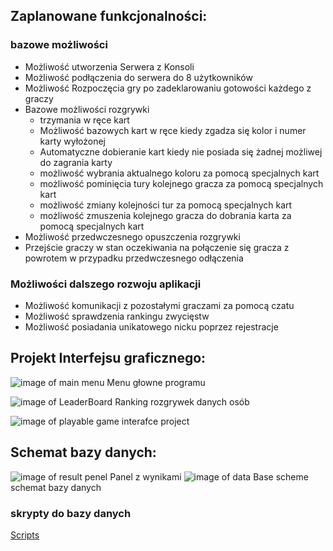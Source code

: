## Zaplanowane funkcjonalności:
### bazowe możliwości

- Możliwość utworzenia Serwera z Konsoli
- Możliwość podłączenia do serwera do 8 użytkowników
- Możliwość Rozpoczęcia gry po zadeklarowaniu gotowości każdego z graczy
- Bazowe możliwości rozgrywki
  - trzymania w ręce kart
  - Możliwość bazowych kart w ręce kiedy zgadza się kolor i numer karty wyłożonej
  - Automatyczne dobieranie kart kiedy nie posiada się żadnej możliwej do zagrania karty
  - możliwość wybrania aktualnego koloru za pomocą specjalnych kart
  - możliwość pominięcia tury kolejnego gracza za pomocą specjalnych kart
  - możliwość zmiany kolejności tur za pomocą specjalnych kart
  - możliwość zmuszenia kolejnego gracza do dobrania karta za pomocą specjalnych kart
- Możliwość przedwczesnego opuszczenia rozgrywki
- Przejście graczy w stan oczekiwania na połączenie się gracza z powrotem w przypadku przedwczesnego odłączenia

### Możliwości dalszego rozwoju aplikacji
- Możliwość komunikacji z pozostałymi graczami za pomocą czatu
- Możliwość sprawdzenia rankingu zwycięstw
- Możliwość posiadania unikatowego nicku poprzez rejestracje


## Projekt Interfejsu graficznego:


![image of main menu](https://i.imgur.com/L6QmN8k.png)
Menu głowne programu


![image of LeaderBoard](https://i.imgur.com/sc2IGGu.png)
Ranking rozgrywek danych osób


![image of playable game interafce project](https://i.imgur.com/VUsJ4fa.png)

## Schemat bazy danych:





![image of  result penel](https://i.imgur.com/JnP6DWm.png)
Panel z wynikami
![image of  data Base scheme](https://i.imgur.com/aPSd6di.png)
schemat bazy danych


### skrypty do bazy danych
[Scripts](https://github.com/Filomilo/one_uno_java_project/blob/master/SqlScripts.md#crete-table)

